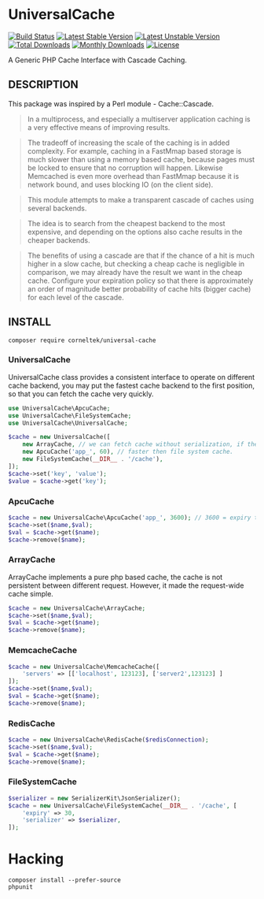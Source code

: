 UniversalCache
========

[![Build Status](https://travis-ci.org/corneltek/UniversalCache.svg?branch=master)](https://travis-ci.org/corneltek/UniversalCache)
[![Latest Stable Version](https://poser.pugx.org/corneltek/universal-cache/v/stable)](https://packagist.org/packages/corneltek/universal-cache)
[![Latest Unstable Version](https://poser.pugx.org/corneltek/universal-cache/v/unstable)](https://packagist.org/packages/corneltek/universal-cache)
[![Total Downloads](https://poser.pugx.org/corneltek/universal-cache/downloads)](https://packagist.org/packages/corneltek/universal-cache)
[![Monthly Downloads](https://poser.pugx.org/corneltek/universal-cache/d/monthly)](https://packagist.org/packages/corneltek/universal-cache)
[![License](https://poser.pugx.org/corneltek/universal-cache/license)](https://packagist.org/packages/corneltek/universal-cache)

A Generic PHP Cache Interface with Cascade Caching.

## DESCRIPTION

This package was inspired by a Perl module - Cache::Cascade.

> In a multiprocess, and especially a multiserver application caching is a very effective means of improving results.

> The tradeoff of increasing the scale of the caching is in added complexity. For example, caching in a FastMmap based storage is much slower than using a memory based cache, because pages must be locked to ensure that no corruption will happen. Likewise Memcached is even more overhead than FastMmap because it is network bound, and uses blocking IO (on the client side).

> This module attempts to make a transparent cascade of caches using several backends.

> The idea is to search from the cheapest backend to the most expensive, and depending on the options also cache results in the cheaper backends.

> The benefits of using a cascade are that if the chance of a hit is much higher in a slow cache, but checking a cheap cache is negligible in comparison, we may already have the result we want in the cheap cache. Configure your expiration policy so that there is approximately an order of magnitude better probability of cache hits (bigger cache) for each level of the cascade.


## INSTALL

    composer require corneltek/universal-cache

### UniversalCache

UniversalCache class provides a consistent interface to operate on different
cache backend, you may put the fastest cache backend to the first position, so
that you can fetch the cache very quickly.

```php
use UniversalCache\ApcuCache;
use UniversalCache\FileSystemCache;
use UniversalCache\UniversalCache;

$cache = new UniversalCache([
    new ArrayCache, // we can fetch cache without serialization, if there is a request-wide cache exists.
    new ApcuCache('app_', 60), // faster then file system cache.
    new FileSystemCache(__DIR__ . '/cache'),
]);
$cache->set('key', 'value');
$value = $cache->get('key');
```

### ApcuCache

```php
$cache = new UniversalCache\ApcuCache('app_', 3600); // 3600 = expiry time
$cache->set($name,$val);
$val = $cache->get($name);
$cache->remove($name);
```

### ArrayCache

ArrayCache implements a pure php based cache, the cache is not persistent
between different request. However, it made the request-wide cache simple.

```php
$cache = new UniversalCache\ArrayCache;
$cache->set($name,$val);
$val = $cache->get($name);
$cache->remove($name);
```

### MemcacheCache

```php
$cache = new UniversalCache\MemcacheCache([
    'servers' => [['localhost', 123123], ['server2',123123] ]
]);
$cache->set($name,$val);
$val = $cache->get($name);
$cache->remove($name);
```

### RedisCache

```php
$cache = new UniversalCache\RedisCache($redisConnection);
$cache->set($name,$val);
$val = $cache->get($name);
$cache->remove($name);
```


### FileSystemCache

```php
$serializer = new SerializerKit\JsonSerializer();
$cache = new UniversalCache\FileSystemCache(__DIR__ . '/cache', [
    'expiry' => 30,
    'serializer' => $serializer,
]);
```

Hacking
===========

    composer install --prefer-source
    phpunit


